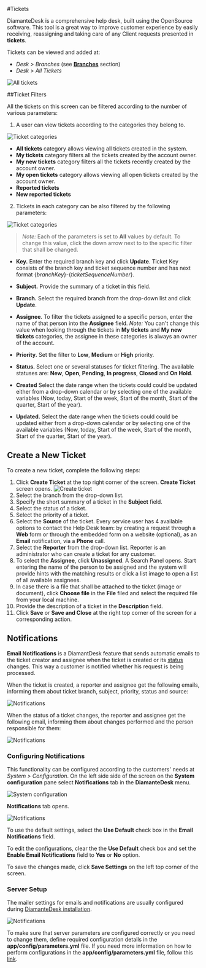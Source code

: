 #Tickets

DiamanteDesk is a comprehensive help desk, built using the OpenSource software. This tool is a great way to improve customer experience by easily receiving, reassigning and taking care of any Client requests presented in **tickets**.

Tickets can be viewed and added at:

* _Desk > Branches_ (see [**Branches**](branches.md) section)
* _Desk > All Tickets_


![All tickets](img/All_tickets.png)

##Ticket Filters

All the tickets on this screen can be filtered according to the number of various parameters:

1) A user can view tickets according to the categories they belong to.

![Ticket categories](img/ticket_filter1.png)

  * **All tickets** category allows viewing all tickets created in the system.
  * **My tickets** category filters all the tickets created by the account owner.
  * **My new tickets** category filters all the tickets recently created by the account owner.
  * **My open tickets** category allows viewing all open tickets created by the account owner.
  * **Reported tickets**
  * **New reported tickets**

2) Tickets in each category can be also filtered by the following parameters:

![Ticket categories](img/ticket_filters2.jpg)

>_Note:_ Each of the parameters is set to **All** values by default. To change this value, click the down arrow next to to the specific filter that shall be changed.

* **Key.** Enter the required branch key and click **Update**. Ticket Key consists of the branch key and ticket sequence number and has next format {_branchKey_}-{_ticketSequenceNumber_}. 
* **Subject.** Provide the summary of a ticket in this field.
* **Branch.** Select the required branch from the drop-down list and click **Update**.
* **Assignee**. To filter the tickets assigned to a specific person, enter the name of that person into the **Assignee** field.
_Note:_ You can't change this value when looking through the tickets in **My tickets** and **My new tickets** categories, the assignee in these categories is always an owner of the account.
* **Priority.** Set the filter to **Low**, **Medium** or **High** priority.
* <a name="status"></a>**Status.** Select one or several statuses for ticket filtering. The available statuses are: **New**, **Open**, **Pending**, **In progress**, **Closed** and **On Hold**.
  
* **Created** Select the date range when the tickets could could be updated either from a drop-down calendar or by selecting one of the available variables (Now, today, Start of the week, Start of the month, Start of the quarter, Start of the year).
* **Updated.** Select the date range when the tickets could could be updated either from a drop-down calendar or by selecting one of the available variables (Now, today, Start of the week, Start of the month, Start of the quarter, Start of the year).

## Create a New Ticket

To create a new ticket, complete the following steps:

1. Click **Create Ticket** at the top right corner of the screen. **Create Ticket** screen opens.
![Create ticket](img/create_ticket.jpg)
2. Select the branch from the drop-down list.
3. Specify the short summary of a ticket in the **Subject** field.
4. Select the status of a ticket.
5. Select the priority of a ticket.
6. Select the **Source** of the ticket. Every service user has 4 available options to contact the Help Desk team: by creating a request through a **Web** form or through the embedded form on a website (optional), as an **Email** notification, via a **Phone** call.
7. Select the **Reporter** from the drop-down list. Reporter is an administrator who can create a ticket for any customer.
8. To select the **Assignee**, click **Unassigned**. A Search Panel opens. Start entering the name of the person to be assigned and the system will provide hints with the matching results or click a list image to open a list of all available assignees. 
9. In case there is a file that shall be attached to the ticket (image or document), click **Choose file** in the **File** filed and select the required file from your local machine.
11. Provide the description of a ticket in the **Description** field.
12. Click **Save** or **Save and Close** at the right top corner of the screen for a corresponding action.

## Notifications

**Email Notifications** is a DiamantDesk feature that sends automatic emails to the ticket creator and assignee when the ticket is created or its [status](#status) changes. This way a customer is notified whether his request is being processed.

When the ticket is created, a reporter and assignee get the following emails, informing them about ticket branch, subject, priority, status and source:

![Notifications](img/status_email.png)

When the status of a ticket changes, the reporter and assignee get the following email, informing them about changes performed and the person responsible for them:

![Notifications](img/status_email_2.png)

### Configuring Notifications

This functionality can be configured according to the customers' needs at _System > Configuration_. On the left side side of the screen on the **System configuration** pane select **Notifications** tab in the **DiamanteDesk** menu.

![System configuration](img/sys_config.jpg)

**Notifications** tab opens.

![Notifications](img/notifications.png)

To use the default settings, select the **Use Default** check box in the **Email Notifications** field. 

To edit the configurations, clear the the **Use Default** check box and set the **Enable Email Notifications** field to **Yes** or **No** option.

To save the changes made, click **Save Settings** on the left top corner of the screen.

### Server Setup

The mailer settings for emails and notifications are usually configured during [DiamanteDesk installation](installation-guide/installation.md).

![Notifications](img/web_config.png)

To make sure that server parameters are configured correctly or you need to change them, define required configuration details in the **app/config/parameters.yml** file. If you need more information on how to perform configurations in the **app/config/parameters.yml** file, follow this [link](https://symfony.com/doc/current/best_practices/configuration.html).

